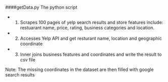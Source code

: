 ####getData.py
The python script 
* 1) Scrapes 100 pages of yelp search results and store features include:
restuarant name, price, rating, business categories and location.
* 2) Accesses Yelp API and get resturant name, location and geographic coordinate
* 3) Inner joins business features and coordinates and write the result to csv file

Note: The missing coordinates in the dataset are then filled with google search results
